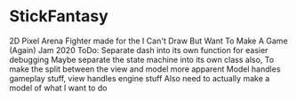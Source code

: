 # StickFantasy
2D Pixel Arena Fighter made for the I Can't Draw But Want To Make A Game (Again) Jam 2020
ToDo:
Separate dash into its own function for easier debugging
Maybe separate the state machine into its own class also, 
To make the split between the view and model more apparent
Model handles gameplay stuff, view handles engine stuff
Also need to actually make a model of what I want to do
